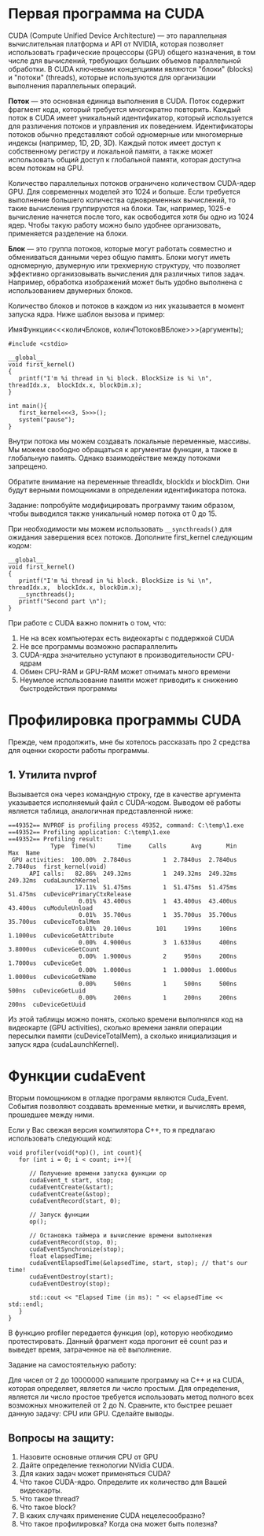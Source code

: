 
# Первая программа на CUDA

CUDA (Compute Unified Device Architecture) — это параллельная вычислительная платформа и API от NVIDIA, которая позволяет использовать графические процессоры (GPU) общего назначения, в том числе для вычислений, требующих больших объемов параллельной обработки. В CUDA ключевыми концепциями являются "блоки" (blocks) и "потоки" (threads), которые используются для организации выполнения параллельных операций.

**Поток** — это основная единица выполнения в CUDA. Поток содержит фрагмент кода, который требуется многократно повторить.  Каждый поток в CUDA имеет уникальный идентификатор, который используется для различения потоков и управления их поведением. Идентификаторы потоков обычно представляют собой одномерные или многомерные индексы (например, 1D, 2D, 3D). Каждый поток имеет доступ к собственному регистру и локальной памяти, а также может использовать общий доступ к глобальной памяти, которая доступна всем потокам на GPU.

Количество параллельных потоков ограничено количеством CUDA-ядер GPU. Для современных моделей это 1024 и больше. Если требуется выполнение большего количества одновременных вычислений, то такие вычисления группируются на блоки. Так, например, 1025-е вычисление начнется после того, как освободится хотя бы одно из 1024 ядер. Чтобы такую работу можно было удобнее организовать, применяется разделение на блоки.

**Блок** — это группа потоков, которые могут работать совместно и обмениваться данными через общую память. Блоки могут иметь одномерную, двумерную или трехмерную структуру, что позволяет эффективно организовывать вычисления для различных типов задач. Например, обработка изображений может быть удобно выполнена с использованием двумерных блоков.

Количество блоков и потоков в каждом из них указывается в момент запуска ядра. Ниже шаблон вызова и пример:

ИмяФункции<<<количБлоков, количПотоковВБлоке>>>(аргументы);

``` cuda
#include <cstdio>

__global__
void first_kernel()
{
   printf("I'm %i thread in %i block. BlockSize is %i \n", threadIdx.x,  blockIdx.x, blockDim.x);
}

int main(){
   first_kernel<<<3, 5>>>();
   system("pause");
}
```

Внутри потока мы можем создавать локальные переменные, массивы. Мы можем свободно обращаться к аргументам функции, а также в глобальную память. Однако взаимодействие между потоками запрещено. 

Обратите внимание на переменные threadIdx, blockIdx и blockDim. Они будут верными помощниками в определении идентификатора потока. 

Задание: попробуйте модифицировать программу таким образом, чтобы выводился также уникальный номер потока от 0 до 15. 

При необходимости мы можем использовать `__syncthreads()` для ожидания завершения всех потоков. 
Дополните first_kernel следующим кодом:

``` cuda
__global__
void first_kernel()
{
   printf("I'm %i thread in %i block. BlockSize is %i \n", threadIdx.x,  blockIdx.x, blockDim.x);
   __syncthreads();
   printf("Second part \n");
}
```

При работе с CUDA важно помнить о том, что:
1. Не на всех компьютерах есть видеокарты с поддержкой CUDA
2. Не все программы возможно распараллелить
3. CUDA-ядра значительно уступают в производительности CPU-ядрам
4. Обмен CPU-RAM и GPU-RAM может отнимать много времени
5. Неумелое использование памяти может приводить к снижению быстродействия программы

# Профилировка программы CUDA
Прежде, чем продолжить, мне бы хотелось рассказать про 2 средства для оценки скорости работы программы.  

## 1. Утилита nvprof
Вызывается она через командную строку, где в качестве аргумента указывается исполняемый файл с CUDA-кодом. Выводом её работы является таблица, аналогичная представленной ниже:

```
==49352== NVPROF is profiling process 49352, command: C:\temp\1.exe
==49352== Profiling application: C:\temp\1.exe
==49352== Profiling result:
            Type  Time(%)      Time     Calls       Avg       Min       Max  Name
 GPU activities:  100.00%  2.7840us         1  2.7840us  2.7840us  2.7840us  first_kernel(void)
      API calls:   82.86%  249.32ms         1  249.32ms  249.32ms  249.32ms  cudaLaunchKernel
                   17.11%  51.475ms         1  51.475ms  51.475ms  51.475ms  cuDevicePrimaryCtxRelease
                    0.01%  43.400us         1  43.400us  43.400us  43.400us  cuModuleUnload
                    0.01%  35.700us         1  35.700us  35.700us  35.700us  cuDeviceTotalMem
                    0.01%  20.100us       101     199ns     100ns  1.1000us  cuDeviceGetAttribute
                    0.00%  4.9000us         3  1.6330us     400ns  3.8000us  cuDeviceGetCount
                    0.00%  1.9000us         2     950ns     200ns  1.7000us  cuDeviceGet
                    0.00%  1.0000us         1  1.0000us  1.0000us  1.0000us  cuDeviceGetName
                    0.00%     500ns         1     500ns     500ns     500ns  cuDeviceGetLuid
                    0.00%     200ns         1     200ns     200ns     200ns  cuDeviceGetUuid
```

Из этой таблицы можно понять, сколько времени выполнялся код на видеокарте (GPU activities), сколько времени заняли операции пересылки памяти (cuDeviceTotalMem), а сколько инициализация и запуск ядра (cudaLaunchKernel). 

# Функции cudaEvent
Вторым помощником в отладке программ являются Cuda_Event. События позволяют создавать временные метки, и вычислять время, прошедшее между ними. 

Если у Вас свежая версия компилятора C++, то я предлагаю использовать следующий код:

``` cuda
void profiler(void(*op)(), int count){
   for (int i = 0; i < count; i++){
	
      // Получение времени запуска функции op
      cudaEvent_t start, stop;
      cudaEventCreate(&start);
      cudaEventCreate(&stop);
      cudaEventRecord(start, 0);

      // Запуск функции
      op();
      
      // Остановка таймера и вычисление времени выполнения
      cudaEventRecord(stop, 0);
      cudaEventSynchronize(stop);
      float elapsedTime;
      cudaEventElapsedTime(&elapsedTime, start, stop); // that's our time!
      cudaEventDestroy(start);
      cudaEventDestroy(stop);
	  
      std::cout << "Elapsed Time (in ms): " << elapsedTime << std::endl;	
   }
}
```

В функцию profiler передается функция (op), которую необходимо протестировать. Данный фрагмент кода прогонит её count раз и выведет время, затраченное на её выполнение. 

Задание на самостоятельную работу:

Для чисел от 2 до 10000000 напишите программу на C++ и на CUDA, которая определяет, является ли число простым. Для определения, является ли число простое требуется использовать метод полного всех возможных множителей от 2 до N.
Сравните, кто быстрее решает данную задачу: CPU или GPU. Сделайте выводы.

## Вопросы на защиту:
1. Назовите основные отличия CPU от GPU
2. Дайте определение технологии NVidia CUDA. 
3. Для каких задач может применяться CUDA?
4. Что такое CUDA-ядро. Определите их количество для Вашей видеокарты.
5. Что такое thread?
6. Что такое block?
7. В каких случаях применение CUDA нецелесообразно?
8. Что такое профилировка? Когда она может быть полезна?

